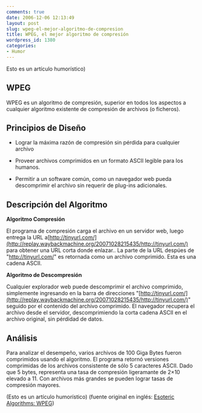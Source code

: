 ```yaml
---
comments: true
date: 2006-12-06 12:13:49
layout: post
slug: wpeg-el-mejor-algoritmo-de-compresion
title: WPEG, el mejor algoritmo de compresión
wordpress_id: 1380
categories:
- Humor
---
```


Esto es un artículo humorístico)


## WPEG


WPEG es un algoritmo de compresión, superior en todos los aspectos a cualquier algoritmo existente de compresión de archivos (o ficheros).


## Principios de Diseño





	
  * Lograr la máxima razón de compresión sin pérdida para cualquier archivo

	
  * Proveer archivos comprimidos en un formato ASCII legible para los humanos.

	
  * Permitir a un software común, como un navegador web pueda descomprimir el archivo sin requerir de plug-ins adicionales.




## Descripción del Algoritmo


**Algoritmo Compresión**

El programa de compresión carga el archivo en un servidor web, luego entrega la URL a[http://tinyurl.com/](http://replay.waybackmachine.org/20071028215435/http://tinyurl.com/) para obtener una URL corta donde enlazar.. La parte de la URL despúes de "http://tinyurl.com/" es retornada como un archivo comprimido. Esta es una cadena ASCII.

**Algoritmo de Descompresión**

Cualquier explorador web puede descomprimir el archivo comprimido, simplemente ingresando en la barra de direcciones "[http://tinyurl.com/](http://replay.waybackmachine.org/20071028215435/http://tinyurl.com/)" seguido por el contenido del archivo comprimido. El navegador recupera el archivo desde el servidor, descomprimiendo la corta cadena ASCII en el archivo original, sin pérdidad de datos.


## Análisis


Para analizar el desempeño, varios archivos de 100 Giga Bytes fueron comprimidos usando el algoritmo. El programa retornó versiones comprimidas de los archivos consistente de sólo 5 caracteres ASCII. Dado que 5 bytes, representa una tasa de compresión ligeramante de 2×10 elevado a 11. Con archivos más grandes se pueden lograr tasas de compresión mayores.

(Esto es un artículo humorístico)
(fuente original en inglés: [Esoteric Algorithms: WPEG](http://replay.waybackmachine.org/20071028215435/http://www.dangermouse.net/esoteric/wpeg.html))
